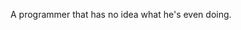 A programmer that has no idea what he's even doing.

<!---
RubyKhoi/RubyKhoi is a ✨ special ✨ repository because its `README.md` (this file) appears on your GitHub profile.
You can click the Preview link to take a look at your changes.
--->
